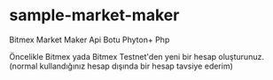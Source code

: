 # sample-market-maker
Bitmex Market Maker Api Botu Phyton+ Php


Öncelikle Bitmex yada Bitmex Testnet'den yeni bir hesap oluşturunuz. (normal kullandığınız hesap dışında bir hesap tavsiye ederim)
